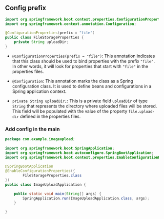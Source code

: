 ## Config prefix
```java
import org.springframework.boot.context.properties.ConfigurationProperties;  
import org.springframework.context.annotation.Configuration;  
  
@ConfigurationProperties(prefix = "file")  
public class FileStorageProperties {  
    private String uploadDir;  
}
```
- `@ConfigurationProperties(prefix = "file")`: This annotation indicates that this class should be used to bind properties with the prefix `"file"`. In other words, it will look for properties that start with `"file"` in the properties files.
    
- `@Configuration`: This annotation marks the class as a Spring configuration class. It is used to define beans and configurations in a Spring application context.
    
- `private String uploadDir;`: This is a private field `uploadDir` of type `String` that represents the directory where uploaded files will be stored. This field will be populated with the value of the property `file.upload-dir` defined in the properties files.

### Add config in the main
```java
package com.example.imageupload;  
  
import org.springframework.boot.SpringApplication;  
import org.springframework.boot.autoconfigure.SpringBootApplication;  
import org.springframework.boot.context.properties.EnableConfigurationProperties;  
  
@SpringBootApplication  
@EnableConfigurationProperties({  
        FileStorageProperties.class  
})  
public class ImageUploadApplication {  
  
    public static void main(String[] args) {  
        SpringApplication.run(ImageUploadApplication.class, args);  
    }  
  
}
```